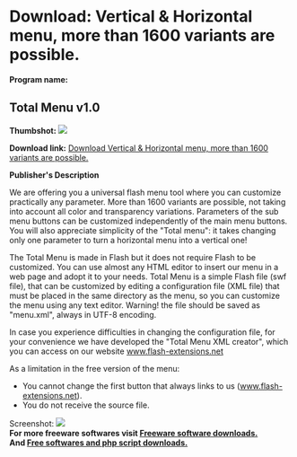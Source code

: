 # Download: Vertical & Horizontal menu, more than 1600 variants are possible.

**Program name:**

## Total Menu v1.0

  
**Thumbshot:** ![](http://www.freewarefiles.com/screenshot/totalmenu_md.gif)   
  
**Download link:** [Download Vertical & Horizontal menu, more than 1600 variants are possible.](http://freesoftwares.boysofts.com/Total-Menu-V_program_13874.html)  
  


**Publisher's Description**  
  


We are offering you a universal flash menu tool where you can customize practically any parameter. More than 1600 variants are possible, not taking into account all color and transparency variations. Parameters of the sub menu buttons can be customized independently of the main menu buttons. You will also appreciate simplicity of the "Total menu": it takes changing only one parameter to turn a horizontal menu into a vertical one!  


The Total Menu is made in Flash but it does not require Flash to be customized. You can use almost any HTML editor to insert our menu in a web page and adopt it to your needs. Total Menu is a simple Flash file (swf file), that can be customized by editing a configuration file (XML file) that must be placed in the same directory as the menu, so you can customize the menu using any text editor. Warning! the file should be saved as "menu.xml", always in UTF-8 encoding.

In case you experience difficulties in changing the configuration file, for your convenience we have developed the "Total Menu XML creator", which you can access on our website www.flash-extensions.net

As a limitation in the free version of the menu:

  * You cannot change the first button that always links to us (www.flash-extensions.net). 
  * You do not receive the source file. 

  
  
Screenshot: ![](http://www.freewarefiles.com/screenshot/totalmenu.gif)   
**For more freeware softwares visit [Freeware software downloads.](http://freesoftwares.boysofts.com/)**   
**And [Free softwares and php script downloads.](http://www.boysofts.com/)**
